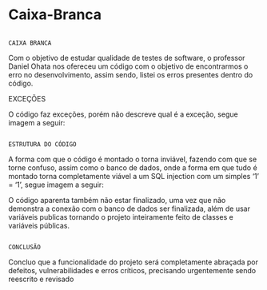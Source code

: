 # Caixa-Branca
                                                                                                  CAIXA BRANCA 

Com o objetivo de estudar qualidade de testes de software, o professor Daniel Ohata nos ofereceu um código com o objetivo de encontrarmos o erro no desenvolvimento, assim sendo, listei os erros presentes dentro do código. 

EXCEÇÕES 

O código faz exceções, porém não descreve qual é a exceção, segue imagem a seguir:  

                                                                                              ESTRUTURA DO CÓDIGO  

A forma com que o código é montado o torna inviável, fazendo com que se torne confuso, assim como o banco de dados, onde a forma em que tudo é montado torna completamente viável a um SQL injection com um simples ‘1’ = ‘1’, segue imagem a seguir: 

 

O código aparenta também não estar finalizado, uma vez que não demonstra a conexão com o banco de dados ser finalizada, além de usar variáveis publicas tornando o projeto inteiramente feito de classes e variáveis públicas. 

                                                                                                CONCLUSÃO 

Concluo que a funcionalidade do projeto será completamente abraçada por defeitos, vulnerabilidades e erros críticos, precisando urgentemente sendo reescrito e revisado 
